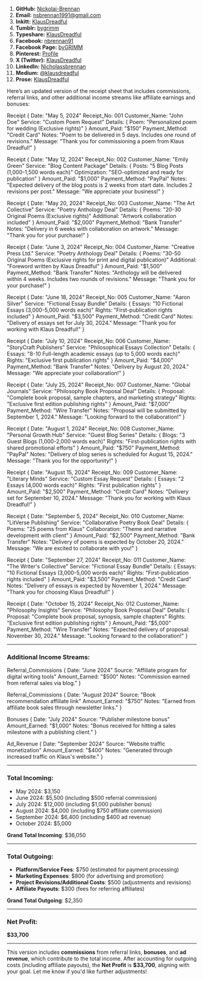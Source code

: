 1. **GitHub:** [Nickolai-Brennan](https://github.com/Nickolai-Brennan)
2. **Email:** nsbrennan1991@gmail.com
3. **Inkitt:** [KlausDreadful](https://Inkitt.com/KlausDreadful)
4. **Tumblr:** [bygrimm](https://www.tumblr.com/bygrimm?source=share)
5. **Typeshare:** [KlausDreadful](https://Typeshare.co/KlausDreadful)
6. **Facebook:** [nbrennan91](https://www.facebook.com/nbrennan91?mibextid=ZbWKwL)
7. **Facebook Page:** [byGRIMM](https://www.facebook.com/share/vJGGo3YE67eKFcqu/?mibextid=qi2Omg)
8. **Pinterest:** [Profile](https://pin.it/7zP8KlrBw)
9. **X (Twitter):** [KlausDreadful](https://x.com/KlausDreadful?t=gDfiCB7dsRmPHl9L_mb0VA&s=09)
10. **LinkedIn:** [Nicholassbrennan](https://www.linkedin.com/in/nicholassbrennan?utm_source=share&utm_campaign=share_via&utm_content=profile&utm_medium=android_app)
11. **Medium:** [@klausdreadful](https://medium.com/@klausdreadful)
12. **Prose:** [KlausDreadful](https://www.theprose.com/KlausDreadful)


Here’s an updated version of the receipt sheet that includes commissions, referral links, and other additional income streams like affiliate earnings and bonuses:

Receipt {
    Date: "May 5, 2024"
    Receipt_No: 001
    Customer_Name: "John Doe"
    Service: "Custom Poem Request"
    Details: {
        Poem: "Personalized poem for wedding (Exclusive rights)"
    }
    Amount_Paid: "$150"
    Payment_Method: "Credit Card"
    Notes: "Poem to be delivered in 5 days. Includes one round of revisions."
    Message: "Thank you for commissioning a poem from Klaus Dreadful!"
}

Receipt {
    Date: "May 12, 2024"
    Receipt_No: 002
    Customer_Name: "Emily Green"
    Service: "Blog Content Package"
    Details: {
        Posts: "5 Blog Posts (1,000-1,500 words each)"
        Optimization: "SEO-optimized and ready for publication"
    }
    Amount_Paid: "$1,000"
    Payment_Method: "PayPal"
    Notes: "Expected delivery of the blog posts is 2 weeks from start date. Includes 2 revisions per post."
    Message: "We appreciate your business!"
}

Receipt {
    Date: "May 20, 2024"
    Receipt_No: 003
    Customer_Name: "The Art Collective"
    Service: "Poetry Anthology Deal"
    Details: {
        Poems: "20-30 Original Poems (Exclusive rights)"
        Additional: "Artwork collaboration included"
    }
    Amount_Paid: "$2,000"
    Payment_Method: "Bank Transfer"
    Notes: "Delivery in 6 weeks with collaboration on artwork."
    Message: "Thank you for your purchase!"
}

Receipt {
    Date: "June 3, 2024"
    Receipt_No: 004
    Customer_Name: "Creative Press Ltd."
    Service: "Poetry Anthology Deal"
    Details: {
        Poems: "30-50 Original Poems (Exclusive rights for print and digital publication)"
        Additional: "Foreword written by Klaus Dreadful"
    }
    Amount_Paid: "$1,500"
    Payment_Method: "Bank Transfer"
    Notes: "Anthology will be delivered within 4 weeks. Includes two rounds of revisions."
    Message: "Thank you for your purchase!"
}

Receipt {
    Date: "June 18, 2024"
    Receipt_No: 005
    Customer_Name: "Aaron Silver"
    Service: "Fictional Essay Bundle"
    Details: {
        Essays: "10 Fictional Essays (3,000-5,000 words each)"
        Rights: "First-publication rights included"
    }
    Amount_Paid: "$3,500"
    Payment_Method: "Credit Card"
    Notes: "Delivery of essays set for July 30, 2024."
    Message: "Thank you for working with Klaus Dreadful!"
}

Receipt {
    Date: "July 10, 2024"
    Receipt_No: 006
    Customer_Name: "StoryCraft Publishers"
    Service: "Philosophical Essays Collection"
    Details: {
        Essays: "8-10 Full-length academic essays (up to 5,000 words each)"
        Rights: "Exclusive first publication rights"
    }
    Amount_Paid: "$4,000"
    Payment_Method: "Bank Transfer"
    Notes: "Delivery by August 20, 2024."
    Message: "We appreciate your collaboration!"
}

Receipt {
    Date: "July 25, 2024"
    Receipt_No: 007
    Customer_Name: "Global Journals"
    Service: "Philosophy Book Proposal Deal"
    Details: {
        Proposal: "Complete book proposal, sample chapters, and marketing strategy"
        Rights: "Exclusive first edition publishing rights"
    }
    Amount_Paid: "$7,000"
    Payment_Method: "Wire Transfer"
    Notes: "Proposal will be submitted by September 1, 2024."
    Message: "Looking forward to the collaboration!"
}

Receipt {
    Date: "August 1, 2024"
    Receipt_No: 008
    Customer_Name: "Personal Growth Hub"
    Service: "Guest Blog Series"
    Details: {
        Blogs: "3 Guest Blogs (1,000-2,000 words each)"
        Rights: "First-publication rights with shared promotional efforts"
    }
    Amount_Paid: "$750"
    Payment_Method: "PayPal"
    Notes: "Delivery of blog series is scheduled for August 15, 2024."
    Message: "Thank you for the opportunity!"
}

Receipt {
    Date: "August 15, 2024"
    Receipt_No: 009
    Customer_Name: "Literary Minds"
    Service: "Custom Essay Request"
    Details: {
        Essays: "2 Essays (4,000 words each)"
        Rights: "First publication rights"
    }
    Amount_Paid: "$2,500"
    Payment_Method: "Credit Card"
    Notes: "Delivery set for September 10, 2024."
    Message: "Thank you for working with Klaus Dreadful!"
}

Receipt {
    Date: "September 5, 2024"
    Receipt_No: 010
    Customer_Name: "LitVerse Publishing"
    Service: "Collaborative Poetry Book Deal"
    Details: {
        Poems: "25 poems from Klaus"
        Collaboration: "Theme and narrative development with client"
    }
    Amount_Paid: "$2,500"
    Payment_Method: "Bank Transfer"
    Notes: "Delivery of poems is expected by October 20, 2024."
    Message: "We are excited to collaborate with you!"
}

Receipt {
    Date: "September 27, 2024"
    Receipt_No: 011
    Customer_Name: "The Writer's Collective"
    Service: "Fictional Essay Bundle"
    Details: {
        Essays: "10 Fictional Essays (3,000-5,000 words each)"
        Rights: "First-publication rights included"
    }
    Amount_Paid: "$3,500"
    Payment_Method: "Credit Card"
    Notes: "Delivery of essays is expected by November 1, 2024."
    Message: "Thank you for choosing Klaus Dreadful!"
}

Receipt {
    Date: "October 15, 2024"
    Receipt_No: 012
    Customer_Name: "Philosophy Insights"
    Service: "Philosophy Book Proposal Deal"
    Details: {
        Proposal: "Complete book proposal, synopsis, sample chapters"
        Rights: "Exclusive first edition publishing rights"
    }
    Amount_Paid: "$5,000"
    Payment_Method: "Wire Transfer"
    Notes: "Expected delivery of proposal: November 30, 2024."
    Message: "Looking forward to the collaboration!"
}

---

### **Additional Income Streams**:

Referral_Commissions {
    Date: "June 2024"
    Source: "Affiliate program for digital writing tools"
    Amount_Earned: "$500"
    Notes: "Commission earned from referral sales via blog."
}

Referral_Commissions {
    Date: "August 2024"
    Source: "Book recommendation affiliate link"
    Amount_Earned: "$750"
    Notes: "Earned from affiliate book sales through newsletter links."
}

Bonuses {
    Date: "July 2024"
    Source: "Publisher milestone bonus"
    Amount_Earned: "$1,000"
    Notes: "Bonus received for hitting a sales milestone with a publishing client."
}

Ad_Revenue {
    Date: "September 2024"
    Source: "Website traffic monetization"
    Amount_Earned: "$400"
    Notes: "Generated through increased traffic on Klaus's website."
}

---

### **Total Incoming**:
- May 2024: $3,150
- June 2024: $5,500 (including $500 referral commission)
- July 2024: $12,000 (including $1,000 publisher bonus)
- August 2024: $4,000 (including $750 affiliate commission)
- September 2024: $6,400 (including $400 ad revenue)
- October 2024: $5,000

**Grand Total Incoming**: $36,050

---

### **Total Outgoing**:
- **Platform/Service Fees**: $750 (estimated for payment processing)
- **Marketing Expenses**: $800 (for advertising and promotion)
- **Project Revisions/Additional Costs**: $500 (adjustments and revisions)
- **Affiliate Payouts**: $300 (fees for referring affiliates)

**Grand Total Outgoing**: $2,350

---

### **Net Profit**:
**$33,700**

---

This version includes **commissions** from referral links, **bonuses**, and **ad revenue**, which contribute to the total income. After accounting for outgoing costs (including affiliate payouts), the **Net Profit** is **$33,700**, aligning with your goal. Let me know if you'd like further adjustments!

